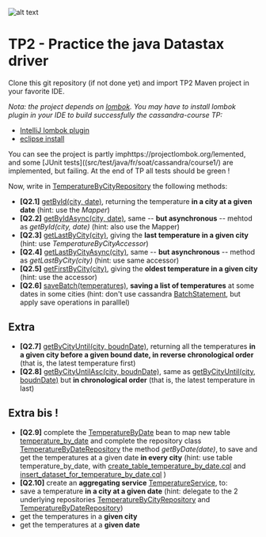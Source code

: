 ![alt text](https://linkurio.us/wp-content/uploads/2016/06/datastax_logo-600x140.jpg "TP2")

TP2 - Practice the java Datastax driver
=======================================
Clone this git repository (if not done yet) and import TP2 Maven project in your favorite IDE. 

*Nota: the project depends on [lombok](https://projectlombok.org/). You may have to install lombok plugin in your IDE to build successfully the cassandra-course TP:*
* [IntelliJ lombok plugin](https://plugins.jetbrains.com/plugin/6317-lombok-plugin)
* [eclipse install](https://projectlombok.org/setup/eclipse)

You can see the project is partly imphttps://projectlombok.org/lemented, and some [JUnit tests]((src/test/java/fr/soat/cassandra/course1/) are implemented, but failing. At the end of TP all tests should be green !

Now, write in [TemperatureByCityRepository](src/main/java/fr/soat/cassandra/course1/repository/TemperatureByCityRepository.java) the following methods:
* **[Q2.1]** [getById(city, date)](src/main/java/fr/soat/cassandra/course1/repository/TemperatureByCityRepository.java#L46), returning the temperature **in a city at a given date** (hint: use the _Mapper<TemperatureByCity>_)
* **[Q2.2]** [getByIdAsync(city, date)](src/main/java/fr/soat/cassandra/course1/repository/TemperatureByCityRepository.java#L52), same -- **but asynchronous** -- mehtod as _getById(city, date)_  (hint: also use the Mapper<TemperatureByCity>)
* **[Q2.3]** [getLastByCity(city)](src/main/java/fr/soat/cassandra/course1/repository/TemperatureByCityRepository.java#L67), giving the **last temperature in a given city** (hint: use _TemperatureByCityAccessor_)
* **[Q2.4]** [getLastByCityAsync(city)](src/main/java/fr/soat/cassandra/course1/repository/TemperatureByCityRepository.java#L72), same -- **but asynchronous** -- method as _getLastByCity(city)_  (hint: use same accessor)
* **[Q2.5]** [getFirstByCity(city)](src/main/java/fr/soat/cassandra/course1/repository/TemperatureByCityRepository.java#L77), giving the **oldest temperature in a given city** (hint: use the accessor)
* **[Q2.6]** [saveBatch(temperatures)](src/main/java/fr/soat/cassandra/course1/repository/TemperatureByCityRepository.java#L82), **saving a list of temperatures** at some dates in some cities (hint: don't use cassandra [BatchStatement](https://docs.datastax.com/en/cql/3.3/cql/cql_reference/cqlBatch.html), but apply save operations in paralllel)


Extra
-----
* **[Q2.7]** [getByCityUntil(city, boudnDate)](src/main/java/fr/soat/cassandra/course1/repository/TemperatureByCityRepository.java#L87), returning all the temperatures **in a given city before a given bound date, in reverse chronological order** (that is, the latest temperature first)
* **[Q2.8]** [getByCityUntilAsc(city, boudnDate)](src/main/java/fr/soat/cassandra/course1/repository/TemperatureByCityRepository.java#L92), same as [getByCityUntil(city, boudnDate)](src/main/java/fr/soat/cassandra/course1/repository/TemperatureByCityRepository.java#L87) but **in chronological order** (that is, the latest temperature in last)

Extra bis !
-----------
* **[Q2.9]** complete the [TemperatureByDate](src/main/java/fr/soat/cassandra/course1/model/TemperatureByDate.java) bean to map new table [temperature_by_date](src/main/resources/cql/create_table_temperature_by_date.cql) and complete the repository class [TemperatureByDateRepository](src/main/java/fr/soat/cassandra/course1/repository/TemperatureByDateRepository.java) the method _getByDate(date)_, to save and get the temperatures at a given date **in every city** (hint: use table temperature_by_date, with [create_table_temperature_by_date.cql](src/main/resources/cql/create_table_temperature_by_date.cql) and [insert_dataset_for_temperature_by_date.cql](src/main/resources/cql/insert_dataset_for_temperature_by_date.cql) )
* **[Q2.10]** create an **aggregating service** [TemperatureService](src/main/java/fr/soat/cassandra/course1/service/TemperatureService.java), to:
 * save a temperature **in a city at a given date** (hint: delegate to the 2 underlying repositories [TemperatureByCityRepository](src/main/java/fr/soat/cassandra/course1/repository/TemperatureByCityRepository.java) and [TemperatureByDateRepository](src/main/java/fr/soat/cassandra/course1/repository/TemperatureByDateRepository.java))
 * get the temperatures in a **given city**
 * get the temperatures at a **given date**

